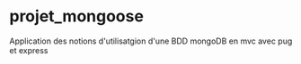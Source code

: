 # projet_mongoose
Application des notions d'utilisatgion d'une BDD mongoDB en mvc avec pug et express
